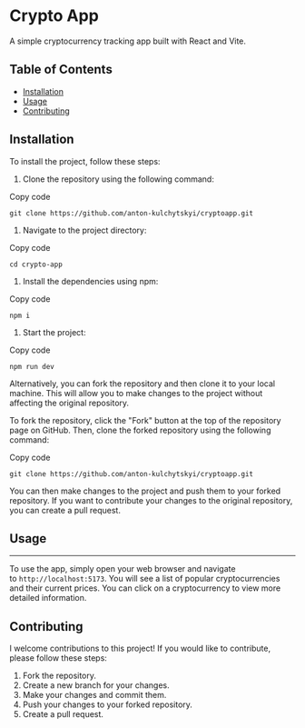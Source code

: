 # Crypto App

A simple cryptocurrency tracking app built with React and Vite.

## Table of Contents

- [Installation](#installation)
- [Usage](#usage)
- [Contributing](#contributing)

## Installation

To install the project, follow these steps:

1.  Clone the repository using the following command:

Copy code

```
git clone https://github.com/anton-kulchytskyi/cryptoapp.git
```

1.  Navigate to the project directory:

Copy code

```
cd crypto-app
```

1.  Install the dependencies using npm:

Copy code

```
npm i
```

1.  Start the project:

Copy code

```
npm run dev
```

Alternatively, you can fork the repository and then clone it to your local machine. This will allow you to make changes to the project without affecting the original repository.

To fork the repository, click the "Fork" button at the top of the repository page on GitHub. Then, clone the forked repository using the following command:

Copy code

```
git clone https://github.com/anton-kulchytskyi/cryptoapp.git
```

You can then make changes to the project and push them to your forked repository. If you want to contribute your changes to the original repository, you can create a pull request.

## Usage

---

To use the app, simply open your web browser and navigate to `http://localhost:5173`. You will see a list of popular cryptocurrencies and their current prices. You can click on a cryptocurrency to view more detailed information.

## Contributing

I welcome contributions to this project! If you would like to contribute, please follow these steps:

1.  Fork the repository.
2.  Create a new branch for your changes.
3.  Make your changes and commit them.
4.  Push your changes to your forked repository.
5.  Create a pull request.
